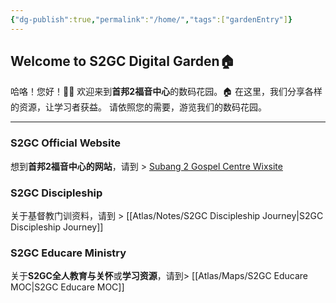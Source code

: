 ```yaml
---
{"dg-publish":true,"permalink":"/home/","tags":["gardenEntry"]}
---
```


## Welcome to S2GC Digital Garden🏠

哈咯！您好！🙋‍♂️
欢迎来到**首邦2福音中心**的数码花园。🏠
在这里，我们分享各样的资源，让学习者获益。
请依照您的需要，游览我们的数码花园。

---
### S2GC Official Website
想到**首邦2福音中心的网站**，请到 > [Subang 2 Gospel Centre Wixsite](https://subang2gc.wixsite.com/subang2gc)
### S2GC Discipleship
关于基督教门训资料，请到 > [[Atlas/Notes/S2GC Discipleship Journey\|S2GC Discipleship Journey]]
### S2GC Educare Ministry
关于**S2GC全人教育与关怀**或**学习资源**，请到> [[Atlas/Maps/S2GC Educare MOC\|S2GC Educare MOC]]

